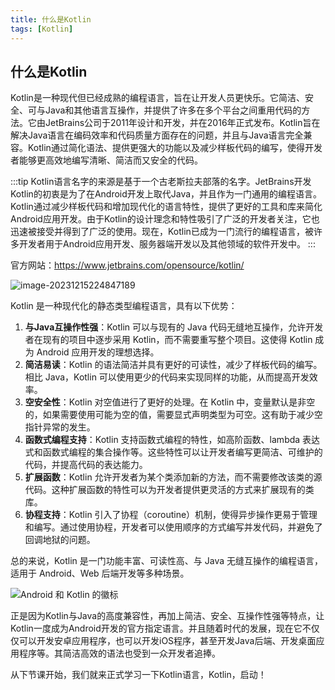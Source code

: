 ```yaml
---
title: 什么是Kotlin
tags: [Kotlin]
---
```


## 什么是Kotlin

Kotlin是一种现代但已经成熟的编程语言，旨在让开发人员更快乐。它简洁、安全、可与Java和其他语言互操作，并提供了许多在多个平台之间重用代码的方法。它由JetBrains公司于2011年设计和开发，并在2016年正式发布。Kotlin旨在解决Java语言在编码效率和代码质量方面存在的问题，并且与Java语言完全兼容。Kotlin通过简化语法、提供更强大的功能以及减少样板代码的编写，使得开发者能够更高效地编写清晰、简洁而又安全的代码。

:::tip
Kotlin语言名字的来源是基于一个古老斯拉夫部落的名字。JetBrains开发Kotlin的初衷是为了在Android开发上取代Java，并且作为一门通用的编程语言。Kotlin通过减少样板代码和增加现代化的语言特性，提供了更好的工具和库来简化Android应用开发。由于Kotlin的设计理念和特性吸引了广泛的开发者关注，它也迅速被接受并得到了广泛的使用。现在，Kotlin已成为一门流行的编程语言，被许多开发者用于Android应用开发、服务器端开发以及其他领域的软件开发中。
:::

官方网站：https://www.jetbrains.com/opensource/kotlin/

![image-20231215224847189](https://s2.loli.net/2023/12/15/58x79t2JvlVZTmo.png)

Kotlin 是一种现代化的静态类型编程语言，具有以下优势：

1. **与Java互操作性强**：Kotlin 可以与现有的 Java 代码无缝地互操作，允许开发者在现有的项目中逐步采用 Kotlin，而不需要重写整个项目。这使得 Kotlin 成为 Android 应用开发的理想选择。
2. **简洁易读**：Kotlin 的语法简洁并具有更好的可读性，减少了样板代码的编写。相比 Java，Kotlin 可以使用更少的代码来实现同样的功能，从而提高开发效率。
3. **空安全性**：Kotlin 对空值进行了更好的处理。在 Kotlin 中，变量默认是非空的，如果需要使用可能为空的值，需要显式声明类型为可空。这有助于减少空指针异常的发生。
4. **函数式编程支持**：Kotlin 支持函数式编程的特性，如高阶函数、lambda 表达式和函数式编程的集合操作等。这些特性可以让开发者编写更简洁、可维护的代码，并提高代码的表达能力。
5. **扩展函数**：Kotlin 允许开发者为某个类添加新的方法，而不需要修改该类的源代码。这种扩展函数的特性可以为开发者提供更灵活的方式来扩展现有的类库。
6. **协程支持**：Kotlin 引入了协程（coroutine）机制，使得异步操作更易于管理和编写。通过使用协程，开发者可以使用顺序的方式编写并发代码，并避免了回调地狱的问题。

总的来说，Kotlin 是一门功能丰富、可读性高、与 Java 无缝互操作的编程语言，适用于 Android、Web 后端开发等多种场景。

![Android 和 Kotlin 的徽标](https://developer.android.com/static/codelabs/basic-android-kotlin-compose-first-program/img/3bbebda874e6003b.png?hl=zh-cn)

正是因为Kotlin与Java的高度兼容性，再加上简洁、安全、互操作性强等特点，让Kotlin一度成为Android开发的官方指定语言。并且随着时代的发展，现在它不仅仅可以开发安卓应用程序，也可以开发iOS程序，甚至开发Java后端、开发桌面应用程序等。其简洁高效的语法也受到一众开发者追捧。

从下节课开始，我们就来正式学习一下Kotlin语言，Kotlin，启动！
